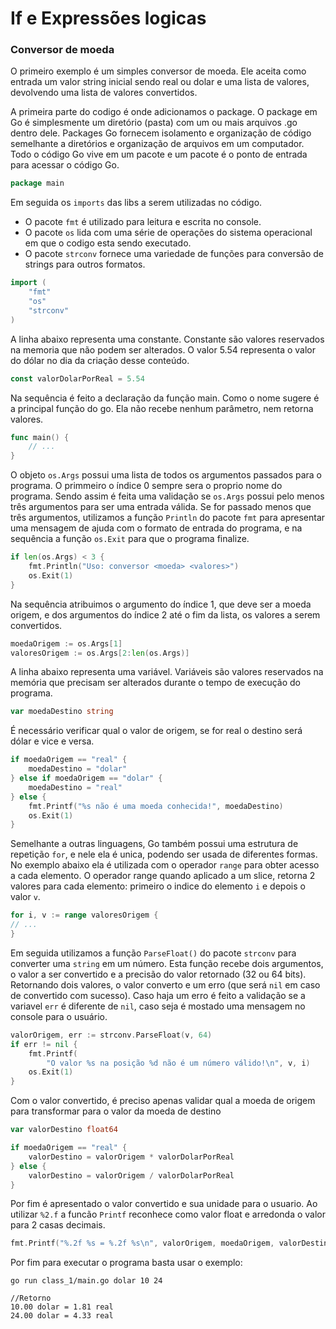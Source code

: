 # If e Expressões logicas

### Conversor de moeda

O primeiro exemplo é um simples conversor de moeda. Ele aceita como entrada um valor
string inicial sendo real ou dolar e uma lista de valores, devolvendo uma lista de 
valores convertidos.

A primeira parte do codigo é onde adicionamos o package. O package em Go é simplesmente um 
diretório (pasta) com um ou mais arquivos .go dentro dele. Packages Go fornecem isolamento e 
organização de código semelhante a diretórios e organização de arquivos em um computador.
Todo o código Go vive em um pacote e um pacote é o ponto de entrada para acessar o código Go.

~~~go
package main
~~~
Em seguida os `imports` das libs a serem utilizadas no código.

* O pacote `fmt` é utilizado para leitura e escrita no console.
* O pacote `os` lida com uma série de operações do sistema operacional em que o codigo 
  esta sendo executado.
* O pacote `strconv` fornece uma variedade de funções para conversão de strings para 
  outros formatos.
~~~go
import (
	"fmt"
	"os"
	"strconv"
)
~~~
A linha abaixo representa uma constante. Constante são valores reservados na memoria que não
podem ser alterados. O valor 5.54 representa o valor do dólar no dia da criação desse conteúdo.
~~~go
const valorDolarPorReal = 5.54
~~~
Na sequência é feito a declaração da função main. Como o nome sugere é a principal função do go.
Ela não recebe nenhum parâmetro, nem retorna valores.
~~~go
func main() {
	// ...
}
~~~
O objeto `os.Args` possui uma lista de todos os argumentos passados para o programa. O primmeiro
o índice 0 sempre sera o proprio nome do programa. Sendo assim é feita uma validação se `os.Args`
possui pelo menos três argumentos para ser uma entrada válida. Se for passado menos que três
argumentos, utilizamos a função `Println` do pacote `fmt` para apresentar uma mensagem de ajuda
com o formato de entrada do programa, e na sequência a função `os.Exit` para que o programa finalize.
~~~go
if len(os.Args) < 3 {
    fmt.Println("Uso: conversor <moeda> <valores>")
    os.Exit(1)
}
~~~
Na sequência atribuimos o argumento do índice 1, que deve ser a moeda origem, e dos argumentos do
índice 2 até o fim da lista, os valores a serem convertidos.
~~~go
moedaOrigem := os.Args[1]
valoresOrigem := os.Args[2:len(os.Args)]
~~~
A linha abaixo representa uma variável. Variáveis são valores reservados na memória que precisam
ser alterados durante o tempo de execução do programa.
~~~go
var moedaDestino string
~~~
É necessário verificar qual o valor de origem, se for real o destino será dólar e vice e versa.
~~~go
if moedaOrigem == "real" {
    moedaDestino = "dolar"
} else if moedaOrigem == "dolar" {
    moedaDestino = "real"
} else {
    fmt.Printf("%s não é uma moeda conhecida!", moedaDestino)
    os.Exit(1)
}
~~~
Semelhante a outras linguagens, Go também possui uma estrutura de repetição `for`, e nele ela é unica,
podendo ser usada de diferentes formas. No exemplo abaixo ela é utilizada com o operador `range` para 
obter acesso a cada elemento.  O operador range quando aplicado a um slice, retorna 2 valores para cada
elemento: primeiro o indice do elemento `i` e depois o valor `v`.
~~~go
for i, v := range valoresOrigem {
// ...
}
~~~
Em seguida utilizamos a função `ParseFloat()` do pacote `strconv` para converter uma `string` em um número.
Esta função recebe dois argumentos, o valor a ser convertido e a precisão do valor retornado (32 ou 64 bits). Retornando
dois valores, o valor converto e um erro (que será `nil` em caso de convertido com sucesso). Caso haja um erro é feito 
a validação se a variavel `err` é diferente de `nil`, caso seja é mostado uma mensagem no console para o usuário.
~~~go
valorOrigem, err := strconv.ParseFloat(v, 64)
if err != nil {
    fmt.Printf(
        "O valor %s na posição %d não é um número válido!\n", v, i)
    os.Exit(1)
}
~~~    
Com o valor convertido, é preciso apenas validar qual a moeda de origem
para transformar para o valor da moeda de destino 
~~~go
var valorDestino float64

if moedaOrigem == "real" {
    valorDestino = valorOrigem * valorDolarPorReal
} else {
    valorDestino = valorOrigem / valorDolarPorReal
}
~~~
Por fim é apresentado o valor convertido e sua unidade para o usuario. Ao utilizar `%2.f` a funcão 
`Printf` reconhece como valor float e arredonda o valor para 2 casas decimais.
~~~go
fmt.Printf("%.2f %s = %.2f %s\n", valorOrigem, moedaOrigem, valorDestino, moedaDestino)
~~~
Por fim para executar o programa basta usar o exemplo:
````
go run class_1/main.go dolar 10 24

//Retorno
10.00 dolar = 1.81 real
24.00 dolar = 4.33 real
````
